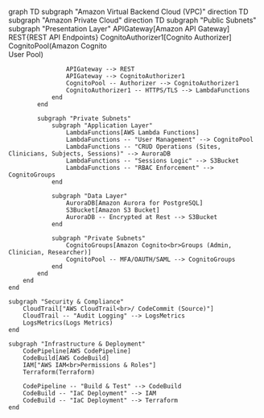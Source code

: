 graph TD
    subgraph "Amazon Virtual Backend Cloud (VPC)"
        direction TD
        subgraph "Amazon Private Cloud"
            direction TD
            subgraph "Public Subnets"
                subgraph "Presentation Layer"
                    APIGateway[Amazon API Gateway]
                    REST{REST API Endpoints}
                    CognitoAuthorizer1[Cognito Authorizer]
                    CognitoPool(Amazon Cognito<br>User Pool)
                    
                    APIGateway --> REST
                    APIGateway --> CognitoAuthorizer1
                    CognitoPool -- Authorizer --> CognitoAuthorizer1
                    CognitoAuthorizer1 -- HTTPS/TLS --> LambdaFunctions
                end
            end
            
            subgraph "Private Subnets"
                subgraph "Application Layer"
                    LambdaFunctions[AWS Lambda Functions]
                    LambdaFunctions -- "User Management" --> CognitoPool
                    LambdaFunctions -- "CRUD Operations (Sites, Clinicians, Subjects, Sessions)" --> AuroraDB
                    LambdaFunctions -- "Sessions Logic" --> S3Bucket
                    LambdaFunctions -- "RBAC Enforcement" --> CognitoGroups
                end
                
                subgraph "Data Layer"
                    AuroraDB[Amazon Aurora for PostgreSQL]
                    S3Bucket[Amazon S3 Bucket]
                    AuroraDB -- Encrypted at Rest --> S3Bucket
                end
                
                subgraph "Private Subnets"
                    CognitoGroups[Amazon Cognito<br>Groups (Admin, Clinician, Researcher)]
                    CognitoPool -- MFA/OAUTH/SAML --> CognitoGroups
                end
            end
        end
    end

    subgraph "Security & Compliance"
        CloudTrail["AWS CloudTrail<br>/ CodeCommit (Source)"]
        CloudTrail -- "Audit Logging" --> LogsMetrics
        LogsMetrics(Logs Metrics)
    end
    
    subgraph "Infrastructure & Deployment"
        CodePipeline[AWS CodePipeline]
        CodeBuild[AWS CodeBuild]
        IAM["AWS IAM<br>Permissions & Roles"]
        Terraform(Terraform)
        
        CodePipeline -- "Build & Test" --> CodeBuild
        CodeBuild -- "IaC Deployment" --> IAM
        CodeBuild -- "IaC Deployment" --> Terraform
    end

